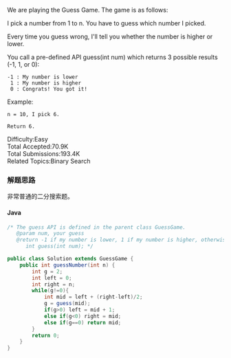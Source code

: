 We are playing the Guess Game. The game is as follows:

I pick a number from 1 to n. You have to guess which number I picked.

Every time you guess wrong, I'll tell you whether the number is higher or lower.

You call a pre-defined API guess(int num) which returns 3 possible results (-1, 1, or 0):
```
-1 : My number is lower  
 1 : My number is higher  
 0 : Congrats! You got it! 
 ```
Example:
```
n = 10, I pick 6.

Return 6.
```
Difficulty:Easy  
Total Accepted:70.9K  
Total Submissions:193.4K  
Related Topics:Binary Search

### 解题思路
非常普通的二分搜索题。
#### Java
```Java
/* The guess API is defined in the parent class GuessGame.
   @param num, your guess
   @return -1 if my number is lower, 1 if my number is higher, otherwise return 0
      int guess(int num); */

public class Solution extends GuessGame {
    public int guessNumber(int n) {
        int g = 2;
        int left = 0;
        int right = n;
        while(g!=0){
            int mid = left + (right-left)/2;
            g = guess(mid);
            if(g>0) left = mid + 1;
            else if(g<0) right = mid;
            else if(g==0) return mid;
        }
        return 0;
    }
}
```